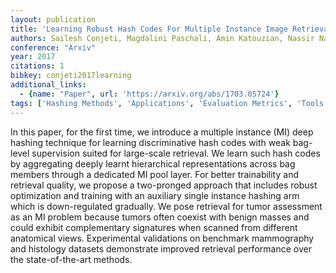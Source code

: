 ```yaml
---
layout: publication
title: 'Learning Robust Hash Codes For Multiple Instance Image Retrieval'
authors: Sailesh Conjeti, Magdalini Paschali, Amin Katouzian, Nassir Navab
conference: "Arxiv"
year: 2017
citations: 1
bibkey: conjeti2017learning
additional_links:
  - {name: "Paper", url: 'https://arxiv.org/abs/1703.05724'}
tags: ['Hashing Methods', 'Applications', 'Evaluation Metrics', 'Tools and Libraries', 'ANN Search', 'Hashing Fundamentals', 'Hashing for Real-World Applications']
---
```

In this paper, for the first time, we introduce a multiple instance (MI) deep
hashing technique for learning discriminative hash codes with weak bag-level
supervision suited for large-scale retrieval. We learn such hash codes by
aggregating deeply learnt hierarchical representations across bag members
through a dedicated MI pool layer. For better trainability and retrieval
quality, we propose a two-pronged approach that includes robust optimization
and training with an auxiliary single instance hashing arm which is
down-regulated gradually. We pose retrieval for tumor assessment as an MI
problem because tumors often coexist with benign masses and could exhibit
complementary signatures when scanned from different anatomical views.
Experimental validations on benchmark mammography and histology datasets
demonstrate improved retrieval performance over the state-of-the-art methods.
